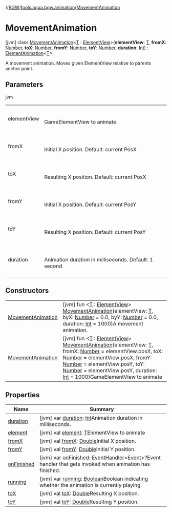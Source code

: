 //[BGW](../../../index.md)/[tools.aqua.bgw.animation](../index.md)/[MovementAnimation](index.md)



# MovementAnimation  
 [jvm] class [MovementAnimation](index.md)<[T](index.md) : [ElementView](../../tools.aqua.bgw.elements/-element-view/index.md)>(**elementView**: [T](index.md), **fromX**: [Number](https://kotlinlang.org/api/latest/jvm/stdlib/kotlin/-number/index.html), **toX**: [Number](https://kotlinlang.org/api/latest/jvm/stdlib/kotlin/-number/index.html), **fromY**: [Number](https://kotlinlang.org/api/latest/jvm/stdlib/kotlin/-number/index.html), **toY**: [Number](https://kotlinlang.org/api/latest/jvm/stdlib/kotlin/-number/index.html), **duration**: [Int](https://kotlinlang.org/api/latest/jvm/stdlib/kotlin/-int/index.html)) : [ElementAnimation](../-element-animation/index.md)<[T](index.md)> 

A movement animation. Moves given ElementView relative to parents anchor point.

   


## Parameters  
  
jvm  
  
| | |
|---|---|
| <a name="tools.aqua.bgw.animation/MovementAnimation///PointingToDeclaration/"></a>elementView| <a name="tools.aqua.bgw.animation/MovementAnimation///PointingToDeclaration/"></a><br><br>GameElementView to animate<br><br>|
| <a name="tools.aqua.bgw.animation/MovementAnimation///PointingToDeclaration/"></a>fromX| <a name="tools.aqua.bgw.animation/MovementAnimation///PointingToDeclaration/"></a><br><br>Initial X position. Default: current PosX<br><br>|
| <a name="tools.aqua.bgw.animation/MovementAnimation///PointingToDeclaration/"></a>toX| <a name="tools.aqua.bgw.animation/MovementAnimation///PointingToDeclaration/"></a><br><br>Resulting X position. Default: current PosX<br><br>|
| <a name="tools.aqua.bgw.animation/MovementAnimation///PointingToDeclaration/"></a>fromY| <a name="tools.aqua.bgw.animation/MovementAnimation///PointingToDeclaration/"></a><br><br>Initial X position. Default: current PosY<br><br>|
| <a name="tools.aqua.bgw.animation/MovementAnimation///PointingToDeclaration/"></a>toY| <a name="tools.aqua.bgw.animation/MovementAnimation///PointingToDeclaration/"></a><br><br>Resulting X position. Default: current PosY<br><br>|
| <a name="tools.aqua.bgw.animation/MovementAnimation///PointingToDeclaration/"></a>duration| <a name="tools.aqua.bgw.animation/MovementAnimation///PointingToDeclaration/"></a><br><br>Animation duration in milliseconds. Default: 1 second<br><br>|
  


## Constructors  
  
| | |
|---|---|
| <a name="tools.aqua.bgw.animation/MovementAnimation/MovementAnimation/#TypeParam(bounds=[tools.aqua.bgw.elements.ElementView])#kotlin.Number#kotlin.Number#kotlin.Int/PointingToDeclaration/"></a>[MovementAnimation](-movement-animation.md)| <a name="tools.aqua.bgw.animation/MovementAnimation/MovementAnimation/#TypeParam(bounds=[tools.aqua.bgw.elements.ElementView])#kotlin.Number#kotlin.Number#kotlin.Int/PointingToDeclaration/"></a> [jvm] fun <[T](index.md) : [ElementView](../../tools.aqua.bgw.elements/-element-view/index.md)> [MovementAnimation](-movement-animation.md)(elementView: [T](index.md), byX: [Number](https://kotlinlang.org/api/latest/jvm/stdlib/kotlin/-number/index.html) = 0.0, byY: [Number](https://kotlinlang.org/api/latest/jvm/stdlib/kotlin/-number/index.html) = 0.0, duration: [Int](https://kotlinlang.org/api/latest/jvm/stdlib/kotlin/-int/index.html) = 1000)A movement animation.   <br>|
| <a name="tools.aqua.bgw.animation/MovementAnimation/MovementAnimation/#TypeParam(bounds=[tools.aqua.bgw.elements.ElementView])#kotlin.Number#kotlin.Number#kotlin.Number#kotlin.Number#kotlin.Int/PointingToDeclaration/"></a>[MovementAnimation](-movement-animation.md)| <a name="tools.aqua.bgw.animation/MovementAnimation/MovementAnimation/#TypeParam(bounds=[tools.aqua.bgw.elements.ElementView])#kotlin.Number#kotlin.Number#kotlin.Number#kotlin.Number#kotlin.Int/PointingToDeclaration/"></a> [jvm] fun <[T](index.md) : [ElementView](../../tools.aqua.bgw.elements/-element-view/index.md)> [MovementAnimation](-movement-animation.md)(elementView: [T](index.md), fromX: [Number](https://kotlinlang.org/api/latest/jvm/stdlib/kotlin/-number/index.html) = elementView.posX, toX: [Number](https://kotlinlang.org/api/latest/jvm/stdlib/kotlin/-number/index.html) = elementView.posX, fromY: [Number](https://kotlinlang.org/api/latest/jvm/stdlib/kotlin/-number/index.html) = elementView.posY, toY: [Number](https://kotlinlang.org/api/latest/jvm/stdlib/kotlin/-number/index.html) = elementView.posY, duration: [Int](https://kotlinlang.org/api/latest/jvm/stdlib/kotlin/-int/index.html) = 1000)GameElementView to animate   <br>|


## Properties  
  
|  Name |  Summary | 
|---|---|
| <a name="tools.aqua.bgw.animation/MovementAnimation/duration/#/PointingToDeclaration/"></a>[duration](index.md#875488809%2FProperties%2F-1902411840)| <a name="tools.aqua.bgw.animation/MovementAnimation/duration/#/PointingToDeclaration/"></a> [jvm] var [duration](index.md#875488809%2FProperties%2F-1902411840): [Int](https://kotlinlang.org/api/latest/jvm/stdlib/kotlin/-int/index.html)Animation duration in milliseconds.   <br>|
| <a name="tools.aqua.bgw.animation/MovementAnimation/element/#/PointingToDeclaration/"></a>[element](index.md#963053249%2FProperties%2F-1902411840)| <a name="tools.aqua.bgw.animation/MovementAnimation/element/#/PointingToDeclaration/"></a> [jvm] val [element](index.md#963053249%2FProperties%2F-1902411840): [T](index.md)ElementView to animate   <br>|
| <a name="tools.aqua.bgw.animation/MovementAnimation/fromX/#/PointingToDeclaration/"></a>[fromX](from-x.md)| <a name="tools.aqua.bgw.animation/MovementAnimation/fromX/#/PointingToDeclaration/"></a> [jvm] val [fromX](from-x.md): [Double](https://kotlinlang.org/api/latest/jvm/stdlib/kotlin/-double/index.html)Initial X position.   <br>|
| <a name="tools.aqua.bgw.animation/MovementAnimation/fromY/#/PointingToDeclaration/"></a>[fromY](from-y.md)| <a name="tools.aqua.bgw.animation/MovementAnimation/fromY/#/PointingToDeclaration/"></a> [jvm] val [fromY](from-y.md): [Double](https://kotlinlang.org/api/latest/jvm/stdlib/kotlin/-double/index.html)Initial Y position.   <br>|
| <a name="tools.aqua.bgw.animation/MovementAnimation/onFinished/#/PointingToDeclaration/"></a>[onFinished](index.md#873222892%2FProperties%2F-1902411840)| <a name="tools.aqua.bgw.animation/MovementAnimation/onFinished/#/PointingToDeclaration/"></a> [jvm] var [onFinished](index.md#873222892%2FProperties%2F-1902411840): [EventHandler](../../tools.aqua.bgw.event/-event-handler/index.md)<[Event](../../tools.aqua.bgw.event/-event/index.md)>?Event handler that gets invoked when animation has finished.   <br>|
| <a name="tools.aqua.bgw.animation/MovementAnimation/running/#/PointingToDeclaration/"></a>[running](index.md#-1163517602%2FProperties%2F-1902411840)| <a name="tools.aqua.bgw.animation/MovementAnimation/running/#/PointingToDeclaration/"></a> [jvm] var [running](index.md#-1163517602%2FProperties%2F-1902411840): [Boolean](https://kotlinlang.org/api/latest/jvm/stdlib/kotlin/-boolean/index.html)Boolean indicating whether the animation is currently playing.   <br>|
| <a name="tools.aqua.bgw.animation/MovementAnimation/toX/#/PointingToDeclaration/"></a>[toX](to-x.md)| <a name="tools.aqua.bgw.animation/MovementAnimation/toX/#/PointingToDeclaration/"></a> [jvm] val [toX](to-x.md): [Double](https://kotlinlang.org/api/latest/jvm/stdlib/kotlin/-double/index.html)Resulting X position.   <br>|
| <a name="tools.aqua.bgw.animation/MovementAnimation/toY/#/PointingToDeclaration/"></a>[toY](to-y.md)| <a name="tools.aqua.bgw.animation/MovementAnimation/toY/#/PointingToDeclaration/"></a> [jvm] val [toY](to-y.md): [Double](https://kotlinlang.org/api/latest/jvm/stdlib/kotlin/-double/index.html)Resulting Y position.   <br>|

